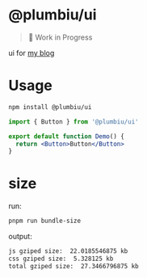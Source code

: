 # @plumbiu/ui

> 🚧 Work in Progress

ui for [my blog](https://github.com/Plumbiu/blog)

# Usage

```bash
npm install @plumbiu/ui
```

```jsx
import { Button } from '@plumbiu/ui'

export default function Demo() {
  return <Button>Button</Button>
}
```
# size

run:

```bash
pnpm run bundle-size
```

output:

```txt
js gziped size:  22.0185546875 kb
css gziped size:  5.328125 kb
total gziped size:  27.3466796875 kb
```